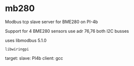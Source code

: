 # mb280
Modbus tcp slave server for BME280 on PI-4b


Support for 4 BME280 sensors use adr 76,76 both I2C busses

uses 
	libmodbus	5.1.0
	
	libwiringpi

target:
	slave:	PI4b
	client: gcc
	
